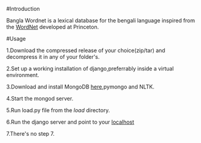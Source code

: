 #Introduction

Bangla Wordnet is a lexical database for the bengali language inspired from the [WordNet](wordnet.princeton.edu) developed at Princeton.

#Usage

1.Download the compressed release of your choice(zip/tar) and decompress it in any of your folder's.

2.Set up a working installation of django,preferrably inside a virtual environment.

3.Download and install MongoDB [here](www.mongodb.org/downloads),pymongo and NLTK.

4.Start the mongod server.

5.Run load.py file from the *load* directory.

6.Run the django server and point to your [localhost](http://127.0.0.1)

7.There's no step 7.


  
